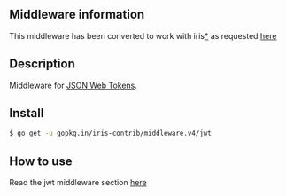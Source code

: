 ## Middleware information

This middleware has been converted to work with iris[*](https://github.com/auth0/go-jwt-middleware) as requested [here](https://github.com/kataras/iris/issues/187)


## Description

Middleware for [JSON Web Tokens](https://jwt.io/).


## Install

```sh
$ go get -u gopkg.in/iris-contrib/middleware.v4/jwt
```

## How to use

Read the jwt middleware section [here](https://kataras.gitbooks.io/iris/content/jwt.html)

